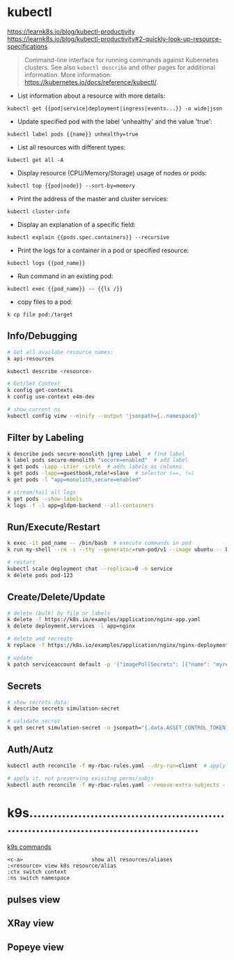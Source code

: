 # kubectl
https://learnk8s.io/blog/kubectl-productivity
https://learnk8s.io/blog/kubectl-productivity#2-quickly-look-up-resource-specifications

> Command-line interface for running commands against Kubernetes clusters.
> See also `kubectl describe` and other pages for additional information.
> More information: <https://kubernetes.io/docs/reference/kubectl/>.

- List information about a resource with more details:

`kubectl get {{pod|service|deployment|ingress|events...}} -o wide|json`

- Update specified pod with the label 'unhealthy' and the value 'true':

`kubectl label pods {{name}} unhealthy=true`

- List all resources with different types:

`kubectl get all -A`

- Display resource (CPU/Memory/Storage) usage of nodes or pods:

`kubectl top {{pod|node}} --sort-by=memory`

- Print the address of the master and cluster services:

`kubectl cluster-info`

- Display an explanation of a specific field:

`kubectl explain {{pods.spec.containers}} --recursive`

- Print the logs for a container in a pod or specified resource:

`kubectl logs {{pod_name}}`

- Run command in an existing pod:

`kubectl exec {{pod_name}} -- {{ls /}}`

- copy files to a pod:

`k cp file pod:/target`


## Info/Debugging
```bash
# Get all availabe resource names:
k api-resources

kubectl describe <resource>

# Get/Set Context
k config get-contexts
k config use-context e4m-dev

# show current ns
kubectl config view --minify --output 'jsonpath={..namespace}'
```

## Filter by Labeling
```bash
k describe pods secure-monolith |grep Label  # find label
k label pods secure-monolith "secure=enabled"  # add label
k get pods -Lapp -Ltier -Lrole  # adds labels as columns
k get pods -lapp==guestbook,role!=slave  # selector (==, !=)
k get pods -l "app=monolith,secure=enabled"

# stream/tail all logs
k get pods --show-labels
k logs -f -l app=gldpm-backend --all-containers
```

## Run/Execute/Restart
```bash
k exec -it pod_name -- /bin/bash  # execute commands in pod
k run my-shell --rm -i --tty --generator=run-pod/v1 --image ubuntu -- bash  # get bash pod

# restart
kubectl scale deployment chat --replicas=0 -n service
k delete pods pod-123
```

## Create/Delete/Update
```bash
# delete (bulk) by file or labels
k delete -f https://k8s.io/examples/application/nginx-app.yaml
k delete deployment,services -l app=nginx

# delete and recreate
k replace -f https://k8s.io/examples/application/nginx/nginx-deployment.yaml --force

# update
k patch serviceaccount default -p '{"imagePullSecrets": [{"name": "myregistrykey"}]}'
```

## Secrets
```bash
# show secrets data:
k describe secrets simulation-secret

# validate secret
k get secret simulation-secret -o jsonpath="{.data.ASSET_CONTROL_TOKEN}" | base64 --decode
```

## Auth/Autz
```bash
kubectl auth reconcile -f my-rbac-rules.yaml --dry-run=client  # apply RBAC objects from manifest

# apply it, not preserving exisitng perms/subjs
kubectl auth reconcile -f my-rbac-rules.yaml --remove-extra-subjects --remove-extra-permissions
```


# k9s...............................................................................................
[k9s commands](https://k9scli.io/topics/commands/)
```
<c-a>                      show all resources/aliases
:<resource> view k8s resource/alias
:ctx switch context
:ns switch namespace
```

## pulses view

## XRay view

## Popeye view
